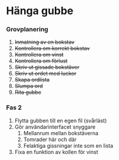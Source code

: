 # Hänga gubbe

### Grovplanering

1. ~~Inmatning av en bokstav~~
2. ~~Kontrollera om korrekt bokstav~~
3. ~~Kontrollera om vinst~~
4. ~~Kontrollera om förlust~~
5. ~~Skriv ut gissade bokstäver~~
6. ~~Skriv ut ordet med luckor~~
7. ~~Skapa ordlista~~
8. ~~Slumpa ord~~
9. ~~Rita gubbe~~

### Fas 2

1. Flytta gubben till en egen fil (svårläst)
2. Gör användarinterfacet snyggare
   1. Mellanrum mellan bokstäverna
   2. Tomrader här och där
   3. Felaktiga gissningar inte som en lista
3. Fixa en funktion av kollen för vinst

